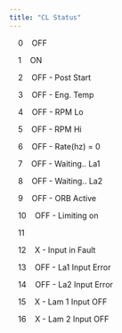 ```yaml
---
title: "CL Status"
---
```


&nbsp; &nbsp; 0&nbsp; &nbsp; OFF &nbsp; &nbsp;

&nbsp; &nbsp; 1&nbsp; &nbsp; ON &nbsp; &nbsp;

&nbsp; &nbsp; 2&nbsp; &nbsp; OFF - Post Start &nbsp; &nbsp;

&nbsp; &nbsp; 3&nbsp; &nbsp; OFF - Eng. Temp &nbsp; &nbsp;

&nbsp; &nbsp; 4&nbsp; &nbsp; OFF - RPM Lo &nbsp; &nbsp;

&nbsp; &nbsp; 5&nbsp; &nbsp; OFF - RPM Hi &nbsp; &nbsp;

&nbsp; &nbsp; 6&nbsp; &nbsp; OFF - Rate(hz) = 0 &nbsp; &nbsp;

&nbsp; &nbsp; 7&nbsp; &nbsp; OFF - Waiting.. La1&nbsp; &nbsp; &nbsp;

&nbsp; &nbsp; 8&nbsp; &nbsp; OFF - Waiting.. La2 &nbsp; &nbsp;

&nbsp; &nbsp; 9&nbsp; &nbsp; OFF - ORB Active &nbsp; &nbsp;

&nbsp; &nbsp; 10&nbsp; &nbsp; OFF - Limiting on &nbsp; &nbsp;

&nbsp; &nbsp; 11 &nbsp; &nbsp; &nbsp; &nbsp;

&nbsp; &nbsp; 12&nbsp; &nbsp; X - Input in Fault &nbsp; &nbsp;

&nbsp; &nbsp; 13&nbsp; &nbsp; OFF - La1 Input Error &nbsp; &nbsp;

&nbsp; &nbsp; 14&nbsp; &nbsp; OFF - La2 Input Error &nbsp; &nbsp;

&nbsp; &nbsp; 15&nbsp; &nbsp; X - Lam 1 Input OFF &nbsp; &nbsp;

&nbsp; &nbsp; 16&nbsp; &nbsp; X - Lam 2 Input OFF &nbsp; &nbsp;

